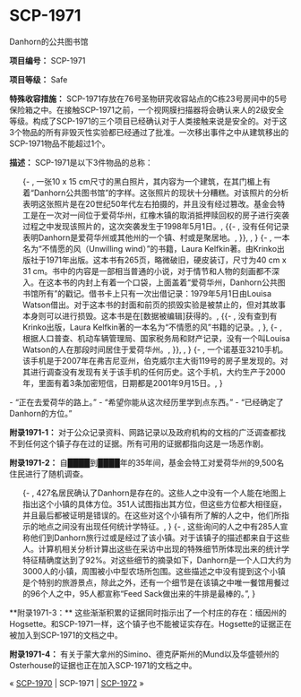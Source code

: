 # SCP-1971
                        




Danhorn的公共图书馆



**项目编号：** SCP-1971

**项目等级：** Safe

**特殊收容措施：** SCP-1971存放在76号圣物研究收容站点的C栋23号房间中的5号保险箱之中。在接触SCP-1971之前，一个视网膜扫描器将会确认来人的2级安全等级。构成了SCP-1971的三个项目已经确认对于人类接触来说是安全的。对于这3个物品的所有非毁灭性实验都已经通过了批准。一次移出事件之中从建筑移出的SCP-1971物品不能超过1个。

**描述：** SCP-1971是以下3件物品的总称：

<ol>{- , &#19968;&#24352;10 x 15&#160;cm&#23610;&#23544;&#30340;&#40657;&#30333;&#29031;&#29255;&#65292;&#20854;&#20869;&#23481;&#20026;&#19968;&#20010;&#24314;&#31569;&#65292;&#22312;&#20854;&#38376;&#26979;&#19978;&#26377;&#30528;&#8220;Danhorn&#20844;&#20849;&#22270;&#20070;&#39302;&#8221;&#30340;&#23383;&#26679;&#12290;&#36825;&#24352;&#29031;&#29255;&#30340;&#29616;&#29366;&#21313;&#20998;&#31967;&#31957;&#12290;&#23545;&#35813;&#29031;&#29255;&#30340;&#20998;&#26512;&#34920;&#26126;&#36825;&#24352;&#29031;&#29255;&#26159;&#22312;20&#19990;&#32426;50&#24180;&#20195;&#24038;&#21491;&#25293;&#25668;&#30340;&#65292;&#24182;&#19988;&#27809;&#26377;&#32463;&#36807;&#31713;&#25913;&#12290;&#22522;&#37329;&#20250;&#29305;&#24037;&#26159;&#22312;&#19968;&#27425;&#23545;&#19968;&#38388;&#20301;&#20110;&#29233;&#33655;&#21326;&#24030;&#65292;&#32418;&#27233;&#26408;&#38215;&#30340;&#21462;&#28040;&#25269;&#25276;&#36174;&#22238;&#26435;&#30340;&#25151;&#23376;&#36827;&#34892;&#31361;&#34989;&#36807;&#31243;&#20043;&#20013;&#21457;&#29616;&#35813;&#29031;&#29255;&#30340;&#65292;&#36825;&#27425;&#31361;&#34989;&#21457;&#29983;&#20110;1998&#24180;5&#26376;1&#26085;&#12290;, {{- , &#27809;&#26377;&#20219;&#20309;&#35760;&#24405;&#34920;&#26126;Danhorn&#26159;&#29233;&#33655;&#21326;&#24030;&#25110;&#20854;&#20182;&#24030;&#30340;&#19968;&#20010;&#38215;&#12289;&#26449;&#25110;&#26159;&#32858;&#23621;&#22320;&#12290;, }}, , }
{- , &#19968;&#26412;&#21517;&#20026;&#8220;&#19981;&#24773;&#24895;&#30340;&#39118;&#65288;Unwilling wind&#65289;&#8221;&#30340;&#20070;&#31821;&#65292;Laura Kelfkin&#33879;&#12290;&#30001;Krinko&#20986;&#29256;&#31038;&#20110;1971&#24180;&#20986;&#29256;&#12290;&#36825;&#26412;&#20070;&#26377;265&#39029;&#65292;&#30053;&#24494;&#30772;&#26087;&#65292;&#30828;&#30382;&#35013;&#35746;&#65292;&#23610;&#23544;&#20026;40&#160;cm x 31&#160;cm&#12290;&#20070;&#20013;&#30340;&#20869;&#23481;&#26159;&#19968;&#37096;&#30456;&#24403;&#26222;&#36890;&#30340;&#23567;&#35828;&#65292;&#23545;&#20110;&#24773;&#33410;&#21644;&#20154;&#29289;&#30340;&#21051;&#30011;&#37117;&#19981;&#28145;&#20837;&#12290;&#22312;&#36825;&#26412;&#20070;&#30340;&#20869;&#23553;&#19978;&#26377;&#30528;&#19968;&#20010;&#21475;&#34955;&#65292;&#19978;&#38754;&#30422;&#30528;&#8220;&#29233;&#33655;&#21326;&#24030;&#65292;Danhorn&#20844;&#20849;&#22270;&#20070;&#39302;&#25152;&#26377;&#8221;&#30340;&#25139;&#35760;&#12290;&#20511;&#20070;&#21345;&#19978;&#21482;&#26377;&#19968;&#27425;&#20986;&#20511;&#35760;&#24405;&#65306;1979&#24180;5&#26376;1&#26085;&#30001;Louisa Watson&#20511;&#20986;&#12290;&#23545;&#20110;&#36825;&#26412;&#20070;&#30340;&#23553;&#38754;&#21644;&#21069;&#39029;&#30340;&#25439;&#27585;&#23454;&#39564;&#26159;&#34987;&#31105;&#27490;&#30340;&#65292;&#20294;&#23545;&#20854;&#25925;&#20107;&#26412;&#36523;&#21017;&#21487;&#20197;&#36827;&#34892;&#25439;&#27585;&#12290;&#36825;&#26412;&#20070;&#26159;&#22312;[&#25968;&#25454;&#34987;&#32534;&#36753;]&#33719;&#24471;&#30340;&#12290;, {{- , &#27809;&#26377;&#26597;&#21040;&#26377;Krinko&#20986;&#29256;&#65292;Laura Kelfkin&#33879;&#30340;&#19968;&#26412;&#21517;&#20026;&#8220;&#19981;&#24773;&#24895;&#30340;&#39118;&#8221;&#20070;&#31821;&#30340;&#35760;&#24405;&#12290;, }, {- , &#26681;&#25454;&#20154;&#21475;&#26222;&#26597;&#12289;&#26426;&#21160;&#36710;&#36742;&#31649;&#29702;&#23616;&#12289;&#22269;&#23478;&#31246;&#21153;&#23616;&#21644;&#36130;&#20135;&#35760;&#24405;&#65292;&#27809;&#26377;&#19968;&#20010;&#21483;Louisa Watson&#30340;&#20154;&#22312;&#37027;&#27573;&#26102;&#38388;&#23621;&#20303;&#20110;&#29233;&#33655;&#21326;&#24030;&#12290;, }}, , }
{- , &#19968;&#20010;&#35834;&#22522;&#20122;3210&#25163;&#26426;&#12290;&#35813;&#25163;&#26426;&#26159;&#20110;2007&#24180;&#22312;&#24343;&#21513;&#23612;&#20122;&#24030;&#65292;&#20271;&#20811;&#23041;&#23572;&#20027;&#22823;&#34903;119&#21495;&#30340;&#25151;&#23376;&#37324;&#21457;&#29616;&#30340;&#12290;&#23545;&#20854;&#36827;&#34892;&#35843;&#26597;&#27809;&#26377;&#21457;&#29616;&#26377;&#20851;&#20110;&#35813;&#25163;&#26426;&#30340;&#20219;&#20309;&#21382;&#21490;&#12290;&#36825;&#20010;&#25163;&#26426;&#65292;&#22823;&#32422;&#29983;&#20135;&#20110;2000&#24180;&#65292;&#37324;&#38754;&#26377;&#30528;3&#26465;&#21152;&#23494;&#30701;&#20449;&#65292;&#26085;&#26399;&#37117;&#26159;2001&#24180;9&#26376;15&#26085;&#12290;, }
</ol>
- “正在去爱荷华的路上。”
- “希望你能从这次经历里学到点东西。”
- “已经确定了Danhorn的方位。”

**附录1971-1：** 
对于公众记录资料、网路记录以及政府机构的文档的广泛调查都找不到任何这个镇子存在过的证据。所有可用的证据都指向这是一场恶作剧。

**附录1971-2：** 
自████到████年的35年间，基金会特工对爱荷华州的9,500名住民进行了随机调查。

<ol>{- , 427&#21517;&#23621;&#27665;&#30830;&#35748;&#20102;Danhorn&#26159;&#23384;&#22312;&#30340;&#12290;&#36825;&#20123;&#20154;&#20043;&#20013;&#27809;&#26377;&#19968;&#20010;&#20154;&#33021;&#22312;&#22320;&#22270;&#19978;&#25351;&#20986;&#36825;&#20010;&#23567;&#38215;&#30340;&#20855;&#20307;&#26041;&#20301;&#12290;351&#20154;&#35797;&#22270;&#25351;&#20986;&#20854;&#26041;&#20301;&#65292;&#20294;&#36825;&#20123;&#26041;&#20301;&#37117;&#22823;&#30456;&#24452;&#24237;&#65292;&#24182;&#19988;&#26368;&#21518;&#37117;&#34987;&#35777;&#26126;&#26159;&#38169;&#35823;&#30340;&#12290;&#22312;&#36825;&#20123;&#23545;&#36825;&#20010;&#23567;&#38215;&#26377;&#25152;&#20102;&#35299;&#30340;&#20154;&#20043;&#20013;&#65292;&#20182;&#20204;&#25152;&#25351;&#31034;&#30340;&#22320;&#28857;&#20043;&#38388;&#27809;&#26377;&#20986;&#29616;&#20219;&#20309;&#32479;&#35745;&#23398;&#29305;&#24449;&#12290;, }
{- , &#36825;&#20123;&#35810;&#38382;&#30340;&#20154;&#20043;&#20013;&#26377;285&#20154;&#23459;&#31216;&#20182;&#20204;&#21040;Danhorn&#26053;&#34892;&#36807;&#25110;&#26159;&#32463;&#36807;&#20102;&#35813;&#23567;&#38215;&#12290;&#23545;&#20110;&#35813;&#38215;&#23376;&#30340;&#25551;&#36848;&#37117;&#26469;&#33258;&#20110;&#36825;&#20123;&#20154;&#12290;&#35745;&#31639;&#26426;&#30456;&#20851;&#20998;&#26512;&#35745;&#31639;&#20986;&#36825;&#20123;&#22312;&#37319;&#35775;&#20013;&#20986;&#29616;&#30340;&#29305;&#27530;&#32454;&#33410;&#25152;&#20307;&#29616;&#20986;&#26469;&#30340;&#32479;&#35745;&#23398;&#29305;&#24449;&#31934;&#30830;&#24230;&#36798;&#21040;&#20102;92%&#12290;&#23545;&#36825;&#20123;&#32454;&#33410;&#30340;&#25688;&#24405;&#22914;&#19979;&#65292;Danhorn&#26159;&#19968;&#20010;&#20154;&#21475;&#22823;&#32422;&#20026;3000&#20154;&#30340;&#23567;&#38215;&#65292;&#21608;&#22260;&#34987;&#23567;&#20013;&#22411;&#20892;&#22330;&#25152;&#21253;&#22260;&#12290;&#36825;&#20123;&#25551;&#36848;&#20043;&#20013;&#27809;&#26377;&#25552;&#21040;&#36825;&#20010;&#23567;&#38215;&#26159;&#20010;&#29305;&#21035;&#30340;&#26053;&#28216;&#26223;&#28857;&#65292;&#38500;&#27492;&#20043;&#22806;&#65292;&#36824;&#26377;&#19968;&#20010;&#32454;&#33410;&#26159;&#22312;&#35813;&#38215;&#20043;&#20013;&#21807;&#19968;&#39184;&#39302;&#29992;&#39184;&#36807;&#30340;96&#20010;&#20154;&#20043;&#20013;&#65292;95&#20154;&#37117;&#23459;&#31216;&#8220;Feed Sack&#20570;&#20986;&#26469;&#30340;&#29275;&#25490;&#26159;&#26368;&#26834;&#30340;&#12290;&#8221;, }
</ol>
**附录1971-3：** 
这些渐渐积累的证据同时指示出了一个村庄的存在：缅因州的Hogsette。和SCP-1971一样，这个镇子也不能被证实存在。Hogsette的证据正在被加入到SCP-1971的文档之中。

**附录1971-4：** 
有关于蒙大拿州的Simino、德克萨斯州的Mund以及华盛顿州的Osterhouse的证据也正在加入SCP-1971的文档之中。



« [SCP-1970](/scp-1970) | SCP-1971 | [SCP-1972](/scp-1972) »





                    